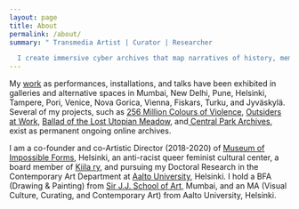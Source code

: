```yaml
---
layout: page
title: About
permalink: /about/
summary: " Transmedia Artist | Curator | Researcher

  I create immersive cyber archives that map narratives of history, memory, and identity through a multifocal lens of violence, conflict, and trauma. Such archival mappings – as drawings, paintings, new media works, net-based projects, poems, essays, and theoretical texts, as well as performances both of bodies and networks – are rooted in datafeminist, posthumanist critical theories of making visible hegemonic power relations and silenced historical materialism. My ongoing doctoral research _‘Practicing Online Performativity: Constructing Politically Conscious Archives for the Future’_, is interested in exploring the performative relations between online archives and its users through mediated interventions of Second Order Cybernetics, to create speculative knowledge systems that outline new political public spheres."
---
```

My [work](https://aliakbarmehta.com/curriculum-vitae) as performances, installations, and talks have been exhibited in galleries and alternative spaces in Mumbai, New Delhi, Pune, Helsinki, Tampere, Pori, Venice, Nova Gorica, Vienna, Fiskars, Turku, and Jyväskylä. Several of my projects, such as [256 Million Colours of Violence](http://www.256millioncoloursofviolence.com/), [Outsiders at Work](https://outsidersatwork.wordpress.com/), [Ballad of the Lost Utopian Meadow](https://www.thelostutopianmeadow.com/), and[ Central Park Archives](https://www.m-cult.org/index.php/productions/central-park-archives), exist as permanent ongoing online archives.

I am a co-founder and co-Artistic Director (2018-2020) of [Museum of Impossible Forms](https://museumofimpossibleforms.org/), Helsinki, an anti-racist queer feminist cultural center, a board member of [Kiila ry](http://kiila.eu/), and pursuing my Doctoral Research in the Contemporary Art Department at [Aalto University](https://www.aalto.fi/), Helsinki. I hold a BFA (Drawing & Painting) from [Sir J.J. School of Art,](http://www.sirjjschoolofart.in/) Mumbai, and an MA (Visual Culture, Curating, and Contemporary Art) from Aalto University, Helsinki.

